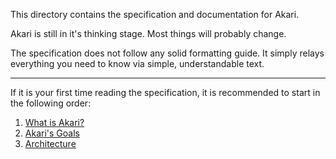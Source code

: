 This directory contains the specification and documentation for Akari.

Akari is still in it's thinking stage. Most things will probably change.

The specification does not follow any solid formatting guide. It simply relays everything you need to know via simple, understandable text.

---

If it is your first time reading the specification, it is recommended to start in the following order:

1. [What is Akari?](./preliminary/intro.md)
2. [Akari's Goals](./preliminary/goals.md)
3. [Architecture]('./concepts/architecture.md')
